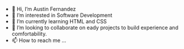 - 👋 Hi, I’m Austin Fernandez
- 👀 I’m interested in Software Development
- 🌱 I’m currently learning HTML and CSS
- 💞️ I’m looking to collaborate on eady projects to build experience and comfortability.
- 📫 How to reach me ...

<!---
Austin-Fernandez/Austin-Fernandez is a ✨ special ✨ repository because its `README.md` (this file) appears on your GitHub profile.
You can click the Preview link to take a look at your changes.
--->
